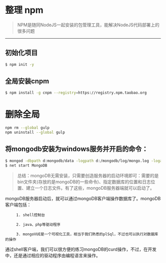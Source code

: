 # 整理 npm
> NPM是随同NodeJS一起安装的包管理工具，能解决NodeJS代码部署上的很多问题

-----------------------------------------------------------

## 初始化项目
``` bash
$ npm init -y
```

## 全局安装cnpm
``` bash
$ npm install -g cnpm --registry=https://registry.npm.taobao.org
```

# 删除全局
``` bash
npm rm --global gulp
npm uninstall --global gulp
```
## 将mongodb安装为windows服务并开启的命令：
``` bash
$ mongod -dbpath d:mongodb/data -logpath d:/mongodb/log/mongo.log -logappend -install -serviceName "MongoDB"
$ net start MongoDB

```

>总结：mongoDB无需安装，只需要创造服务器的启动环境即可：需要的是bin文件夹(存放的是mongoDB的一些命令)、指定数据库的位置和日志位置、建立一个日志文件。有了这些，mongoDB服务器端就可以启动了。

mongoDB服务器启动后，就可以通过mongoDB客户端操作数据库了。mongoDB客户端包括：

         1. shell控制台

         2. java、php等驱动程序

         3. mongoVUE是一个可视化工具，相当于我们熟悉的plSql，不过也可以执行对数据库的操作   

  通过shell客户端，我们可以很方便的练习mongoDB的curd操作，不过，在开发中，还是通过相应的驱动程序由编程语言来操作。
